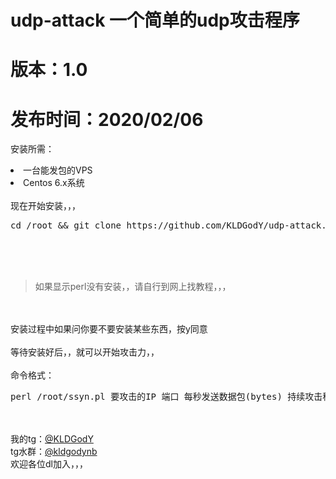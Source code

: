 # udp-attack 一个简单的udp攻击程序
# 版本：1.0
# 发布时间：2020/02/06
<p>安装所需：</p>
<li>一台能发包的VPS</li>
<li>Centos 6.x系统</li>
<br>
现在开始安装，，，
<br>
<pre>cd /root && git clone https://github.com/KLDGodY/udp-attack.git && perl setup.pl</pre>
<br>
<br>
<br>
<blockquote>如果显示perl没有安装，，请自行到网上找教程，，，</blockquote>
<br>
<br>
安装过程中如果问你要不要安装某些东西，按y同意
<br>
<br>
等待安装好后，，就可以开始攻击力，，
<br>
<br>
命令格式：<pre>perl /root/ssyn.pl 要攻击的IP 端口 每秒发送数据包(bytes) 持续攻击秒数</pre>
<br>
<br>
我的tg：<a href="//t.me/KLDGodY">@KLDGodY</a><br>
tg水群：<a href="//t.me/kldgodynb">@kldgodynb</a><br>欢迎各位dl加入，，，
